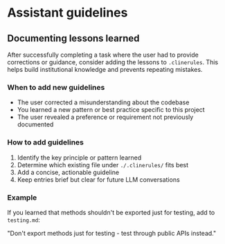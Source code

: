 # Assistant guidelines

## Documenting lessons learned

After successfully completing a task where the user had to provide corrections or guidance, consider adding the lessons to `.clinerules`. This helps build institutional knowledge and prevents repeating mistakes.

### When to add new guidelines

- The user corrected a misunderstanding about the codebase
- You learned a new pattern or best practice specific to this project
- The user revealed a preference or requirement not previously documented

### How to add guidelines

1. Identify the key principle or pattern learned
2. Determine which existing file under `./.clinerules/` fits best
3. Add a concise, actionable guideline
4. Keep entries brief but clear for future LLM conversations

### Example

If you learned that methods shouldn't be exported just for testing, add to `testing.md`:

"Don't export methods just for testing - test through public APIs instead."
